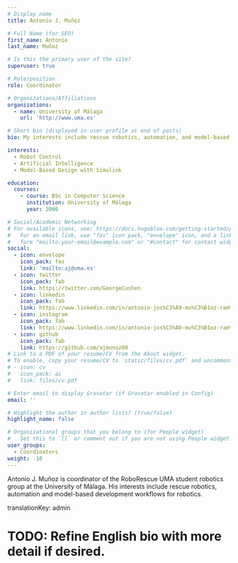 ```yaml
---
# Display name
title: Antonio J. Muñoz

# Full Name (for SEO)
first_name: Antonio
last_name: Muñoz

# Is this the primary user of the site?
superuser: true

# Role/position
role: Coordinator

# Organizations/Affiliations
organizations:
  - name: University of Málaga
    url: 'http://www.uma.es'

# Short bio (displayed in user profile at end of posts)
bio: My interests include rescue robotics, automation, and model-based robot programming with Matlab Simulink.

interests:
  - Robot Control
  - Artificial Intelligence
  - Model-Based Design with Simulink

education:
  courses:
    - course: BSc in Computer Science
      institution: University of Málaga
      year: 2000

# Social/Academic Networking
# For available icons, see: https://docs.hugoblox.com/getting-started/page-builder/#icons
#   For an email link, use "fas" icon pack, "envelope" icon, and a link in the
#   form "mailto:your-email@example.com" or "#contact" for contact widget.
social:
  - icon: envelope
    icon_pack: fas
    link: 'mailto:aj@uma.es'
  - icon: twitter
    icon_pack: fab
    link: https://twitter.com/GeorgeCushen
  - icon: linkedin
    icon_pack: fab
    link: https://www.linkedin.com/in/antonio-jos%C3%A9-mu%C3%B1oz-ram%C3%ADrez-25004b120/
  - icon: instagram
    icon_pack: fab
    link: https://www.linkedin.com/in/antonio-jos%C3%A9-mu%C3%B1oz-ram%C3%ADrez-25004b120/
  - icon: github
    icon_pack: fab
    link: https://github.com/ajmunoz00
# Link to a PDF of your resume/CV from the About widget.
# To enable, copy your resume/CV to `static/files/cv.pdf` and uncomment the lines below.
# - icon: cv
#   icon_pack: ai
#   link: files/cv.pdf

# Enter email to display Gravatar (if Gravatar enabled in Config)
email: ''

# Highlight the author in author lists? (true/false)
highlight_name: false

# Organizational groups that you belong to (for People widget)
#   Set this to `[]` or comment out if you are not using People widget.
user_groups:
  - Coordinators
weight: -10
---
```


Antonio J. Muñoz is coordinator of the RoboRescue UMA student robotics group at the University of Málaga. His interests include rescue robotics, automation and model-based development workflows for robotics.

translationKey: admin

# TODO: Refine English bio with more detail if desired.
